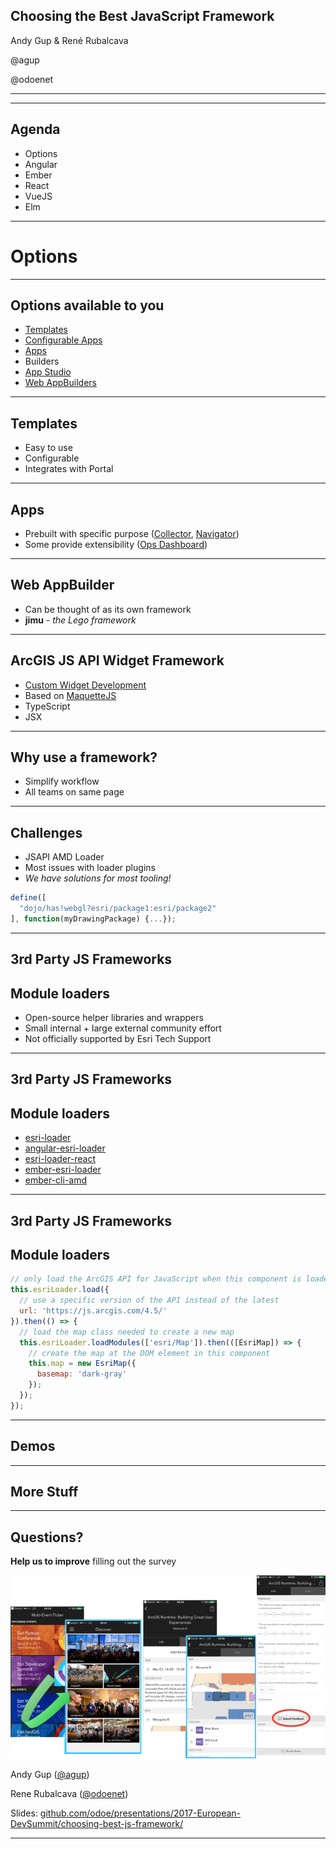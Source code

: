 <!-- .slide: class="title" -->

## Choosing the Best JavaScript Framework

Andy Gup & René Rubalcava

@agup

@odoenet

---

<!-- .slide: class="sponsor" -->

---

<!-- .slide: class="agenda" -->

## Agenda

- Options
- Angular
- Ember
- React
- VueJS
- Elm

---

<!-- .slide: class="section" -->

# Options

---

## Options available to you

 - [Templates](http://www.esri.com/software/arcgis-web-app-templates)
 - [Configurable Apps](http://www.arcgis.com/home/gallery.html#c=esri&t=apps&o=modified&f=configurable)
 - [Apps](http://www.esri.com/software/apps/)
 - Builders
  - [App Studio](http://appstudio.arcgis.com/)
  - [Web AppBuilders](http://www.esri.com/software/web-appbuilder)

---

## Templates

 - Easy to use
 - Configurable
 - Integrates with Portal

---

## Apps

 - Prebuilt with specific purpose ([Collector](http://www.esri.com/software/arcgis/collector-for-arcgis), [Navigator](http://www.esri.com/landing-pages/navigator))
 - Some provide extensibility ([Ops Dashboard](http://www.esri.com/software/arcgis/operations-dashboard-for-arcgis))

---

## Web AppBuilder

 - Can be thought of as its own framework
 - **jimu** - *the Lego framework*

---

## ArcGIS JS API Widget Framework

  - [Custom Widget Development](https://developers.arcgis.com/javascript/latest/guide/custom-widget/index.html)
  - Based on [MaquetteJS](http://maquettejs.org/)
  - TypeScript
  - JSX

---

## Why use a framework?
 - Simplify workflow
 - All teams on same page

---

## Challenges
- JSAPI AMD Loader
- Most issues with loader plugins
- _We have solutions for most tooling!_

```js
define([
  "dojo/has!webgl?esri/package1:esri/package2"
], function(myDrawingPackage) {...});
```

---

<!-- .slide: class="section" -->

## 3rd Party JS Frameworks
## Module loaders
- Open-source helper libraries and wrappers
- Small internal + large external community effort
- Not officially supported by Esri Tech Support

---

## 3rd Party JS Frameworks
## Module loaders
- [esri-loader](https://github.com/Esri/esri-loader)
- [angular-esri-loader](https://github.com/tomwayson/angular-esri-loader)
- [esri-loader-react](https://github.com/davetimmins/esri-loader-react)
- [ember-esri-loader](https://github.com/Esri/ember-esri-loader)
- [ember-cli-amd](https://github.com/Esri/ember-cli-amd)

---

## 3rd Party JS Frameworks
## Module loaders
```js
// only load the ArcGIS API for JavaScript when this component is loaded
this.esriLoader.load({
  // use a specific version of the API instead of the latest
  url: 'https://js.arcgis.com/4.5/'
}).then(() => {
  // load the map class needed to create a new map
  this.esriLoader.loadModules(['esri/Map']).then(([EsriMap]) => {
    // create the map at the DOM element in this component
    this.map = new EsriMap({
      basemap: 'dark-gray'
    });
  });
});

```

---

<!-- .slide: class="section" -->

## Demos

---

## More Stuff

---

<!-- .slide: class="questions" -->

## Questions?

**Help us to improve** filling out the survey

![Survey](images/survey-slide.png)

Andy Gup ([@agup](https://twitter.com/agup))

Rene Rubalcava ([@odoenet](https://twitter.com/odoenet))

Slides: [github.com/odoe/presentations/2017-European-DevSummit/choosing-best-js-framework/](github.com/odoe/presentations/2017-European-DevSummit/choosing-best-js-framework)

---


<!-- .slide: class="end" -->

